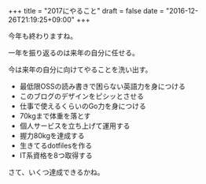 +++
title = "2017にやること"
draft = false
date = "2016-12-26T21:19:25+09:00"
+++

今年も終わりますね。

一年を振り返るのは来年の自分に任せる。

今は来年の自分に向けてやることを洗い出す。

* 最低限OSSの読み書きで困らない英語力を身につける
* このブログのデザインをピシッとさせる
* 仕事で使えるくらいのGo力を身につける
* 70kgまで体重を落とす
* 個人サービスを立ち上げて運用する
* 握力80kgを達成する
* 生きてるdotfilesを作る
* IT系資格を8つ取得する

さて、いくつ達成できるかね。
